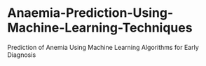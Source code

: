 # Anaemia-Prediction-Using-Machine-Learning-Techniques
Prediction of Anemia Using Machine Learning Algorithms for Early Diagnosis
